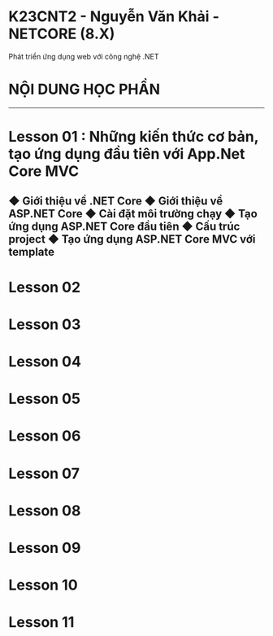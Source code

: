 # K23CNT2 - Nguyễn Văn Khải - NETCORE (8.X)
Phát triển ứng dụng web với công nghệ .NET
# NỘI DUNG HỌC PHẦN 
------------------------------------------------------------------------------------
# Lesson 01 : Những kiến thức cơ bản, tạo ứng dụng đầu tiên với App.Net Core MVC 
◆ Giới thiệu về .NET Core
◆ Giới thiệu về ASP.NET Core
◆ Cài đặt môi trường chạy
◆ Tạo ứng dụng ASP.NET Core đầu tiên
◆ Cấu trúc project
◆ Tạo ứng dụng ASP.NET Core MVC với template
------------------------------------------------------------------------------------
# Lesson 02
# Lesson 03
# Lesson 04
# Lesson 05
# Lesson 06
# Lesson 07
# Lesson 08
# Lesson 09
# Lesson 10
# Lesson 11
